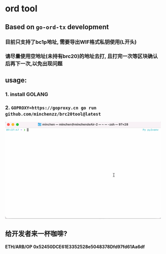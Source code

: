 # ord tool


## Based on `go-ord-tx` development


### 目前只支持了bc1p地址, 需要导出WIF格式私钥使用(L开头)

### 请尽量使用空地址(未持有brc20)的地址去打, 且打完一次等区块确认后再下一次,以免出现问题

## usage: 

### 1. install GOLANG

### 2. `GOPROXY=https://goproxy.cn go run github.com/minchenzz/brc20tool@latest`


![](./ord.gif)

## 给开发者来一杯咖啡?

#### ETH/ARB/OP 0x52450DCE61E3352528e5048378Dfd97fd61Aa6df